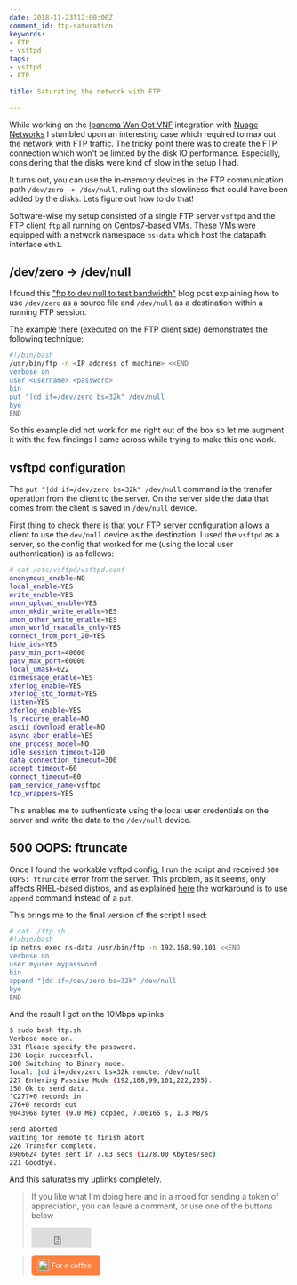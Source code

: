 ```yaml
---
date: 2018-11-23T12:00:00Z
comment_id: ftp-saturation
keywords:
- FTP
- vsftpd
tags:
- vsftpd
- FTP

title: Saturating the network with FTP

---
```


While working on the [Ipanema Wan Opt VNF](https://www.infovista.com/products/ipanema-sdwan) integration with [Nuage Networks](http://www.nuagenetworks.net/enterprise/software-defined-wan/) I stumbled upon an interesting case which required to max out the network with FTP traffic. The tricky point there was to create the FTP connection which won't be limited by the disk IO performance. Especially, considering that the disks were kind of slow in the setup I had.

It turns out, you can use the in-memory devices in the FTP communication path `/dev/zero -> /dev/null`, ruling out the slowliness that could have been added by the disks. Lets figure out how to do that!

<!--more-->

Software-wise my setup consisted of a single FTP server `vsftpd` and the FTP client `ftp` all running on Centos7-based VMs. These VMs were equipped with a network namespace `ns-data` which host the datapath interface `eth1`.

## /dev/zero -> /dev/null
I found this ["ftp to dev null to test bandwidth"](https://fordodone.com/2013/11/13/ftp-to-dev-null-to-test-bandwidth/) blog post explaining how to use `/dev/zero` as a source file and `/dev/null` as a destination within a running FTP session.

The example there (executed on the FTP client side) demonstrates the following technique:

```bash
#!/bin/bash
/usr/bin/ftp -n <IP address of machine> <<END
verbose on
user <username> <password>
bin
put "|dd if=/dev/zero bs=32k" /dev/null
bye
END
```
So this example did not work for me right out of the box so let me augment it with the few findings I came across while trying to make this one work.

## vsftpd configuration
The `put "|dd if=/dev/zero bs=32k" /dev/null` command is the transfer operation from the client to the server. On the server side the data that comes from the client is saved in `/dev/null` device.

First thing to check there is that your FTP server configuration allows a client to use the `dev/null` device as the destination. I used the `vsftpd` as a server, so the config that worked for me (using the local user authentication) is as follows:

```bash
# cat /etc/vsftpd/vsftpd.conf
anonymous_enable=NO
local_enable=YES
write_enable=YES
anon_upload_enable=YES
anon_mkdir_write_enable=YES
anon_other_write_enable=YES
anon_world_readable_only=YES
connect_from_port_20=YES
hide_ids=YES
pasv_min_port=40000
pasv_max_port=60000
local_umask=022
dirmessage_enable=YES
xferlog_enable=YES
xferlog_std_format=YES
listen=YES
xferlog_enable=YES
ls_recurse_enable=NO
ascii_download_enable=NO
async_abor_enable=YES
one_process_model=NO
idle_session_timeout=120
data_connection_timeout=300
accept_timeout=60
connect_timeout=60
pam_service_name=vsftpd
tcp_wrappers=YES
```

This enables me to authenticate using the local user credentials on the server and write the data to the `/dev/null` device.

## 500 OOPS: ftruncate
Once I found the workable vsftpd config, I run the script and received `500 OOPS: ftruncate` error from the server. This problem, as it seems, only affects RHEL-based distros, and as explained [here](https://access.redhat.com/solutions/776843) the workaround is to use `append` command instead of a `put`.

This brings me to the final version of the script I used:

```bash
# cat ./ftp.sh
#!/bin/bash
ip netns exec ns-data /usr/bin/ftp -n 192.168.99.101 <<END
verbose on
user myuser mypassword
bin
append "|dd if=/dev/zero bs=32k" /dev/null
bye
END
```

And the result I got on the 10Mbps uplinks:
```bash
$ sudo bash ftp.sh
Verbose mode on.
331 Please specify the password.
230 Login successful.
200 Switching to Binary mode.
local: |dd if=/dev/zero bs=32k remote: /dev/null
227 Entering Passive Mode (192,168,99,101,222,205).
150 Ok to send data.
^C277+0 records in
276+0 records out
9043968 bytes (9.0 MB) copied, 7.06165 s, 1.3 MB/s

send aborted
waiting for remote to finish abort
226 Transfer complete.
8986624 bytes sent in 7.03 secs (1278.00 Kbytes/sec)
221 Goodbye.
```
And this saturates my uplinks completely.

> If you like what I'm doing here and in a mood for sending a token of appreciation, you can leave a comment, or use one of the buttons below  
> <iframe src="https://github.com/sponsors/hellt/button" title="Sponsor hellt" height="35" width="107" style="border: 0;"></iframe>

> <style>.bmc-button img{height: 20px !important;width: 20px !important;margin-bottom: 1px !important;box-shadow: none !important;border: none !important;vertical-align: middle !important;}.bmc-button{padding: 7px 15px 7px 10px !important;line-height: 20px !important;text-decoration: none !important;display:inline-flex !important;color:#FFFFFF !important;background-color:#FF813F !important;border-radius: 5px !important;border: 1px solid transparent !important;padding: 7px 15px 7px 10px !important;font-size: 20px !important;letter-spacing:-0.08px !important;margin: 0 auto !important;font-family:'Lato', sans-serif !important;-webkit-box-sizing: border-box !important;box-sizing: border-box !important;}.bmc-button:hover, .bmc-button:active, .bmc-button:focus {-webkit-box-shadow: 0px 1px 2px 2px rgba(190, 190, 190, 0.5) !important;text-decoration: none !important;box-shadow: 0px 1px 2px 2px rgba(190, 190, 190, 0.5) !important;opacity: 0.85 !important;color:#FFFFFF !important;}</style><link href="https://fonts.googleapis.com/css?family=Lato&subset=latin,latin-ext" rel="stylesheet"><a class="bmc-button" target="_blank" href="https://www.buymeacoffee.com/ntdvps"><img src="https://cdn.buymeacoffee.com/buttons/bmc-new-btn-logo.svg" alt="Buy me a coffee"><span style="margin-left:5px;font-size:14px !important;">For a coffee</span></a>